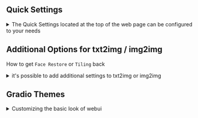 ## Quick Settings
<details><summary>The Quick Settings located at the top of the web page can be configured to your needs</summary>

`Setting User` -> `interface` -> `Quick settings list`
Any settings can be placed in the `Quick Settings`, changes to the settings hear will be immediately saved and applied and save to config.

![quick-settings-list-1](images/quick-settings-list-1.png)
![quick-settings-list-2](images/quick-settings-list-2.png)

In the example screenshots `Stable Diffusion checkpoint` `SD VAE` `Show live preview for the created images` are placed in `Quick Settings`.

By default only `Stable Diffusion checkpoint` are in `Quick Settings`.

> Even though technically all settings can be relocated to `Quick Settings`, it doesn't make sense place settings that requires reloading or restarting to take effect in `Quick Settings`



</details>


## Additional Options for txt2img / img2img
How to get `Face Restore` or `Tiling` back
<details><summary>it's possible to add additional settings to txt2img or img2img</summary>

We allows user to add additional settings to the image generation interface, the settings can be found under

`Setting User` -> `interface` -> `Options in main UI - txt2img/img2img`
most if not all settings can be added here if needed

Previously `Face Restoration` and `Tiling` are built into the interface and cannot be modified, for users that finds them useful you can add them back manually

![additional-options-1](images/additional-options-1.png)
![additional-options-2](images/additional-options-2.png)

We also support additional option to change the look of how the options is displayed

</details>

## Gradio Themes
<details><summary>Customizing the basic look of webui</summary>

It is possible to customize the look of webui without using extensions suche as [Lobe Them](https://github.com/canisminor1990/sd-webui-lobe-theme.git) or [Nevysha's Cozy Nest](https://github.com/Nevysha/Cozy-Nest.git)

this can be done via gradio themes

![gradio-themes](images/gradio-themes.png)

We provide a small list of options choose from but you can manually input other themes from [gradio/theme-gallery](https://huggingface.co/spaces/gradio/theme-gallery)
if you find one you like you can inpot the corresponding `XXX/YYY` from the url `https://huggingface.co/spaces/XXX/YYY` in to ther dropdown menu

By default webui will cache the theme locally, this is so that it doesn't have to download it every time, but there's also means that if the theme is updated you won't received the updates to the theme, if you wish to update the theme (redownload) uncheck `Cache gradio themes locally` or or delete the corresponding theme cache.

The cached theme is stored under `stable-diffusion-webui/tmp/gradio_themes/your_selected_theme.json` (the slashes is replaced by underscore)

It also possible create your own theme locally or modify the cached themes

</details>